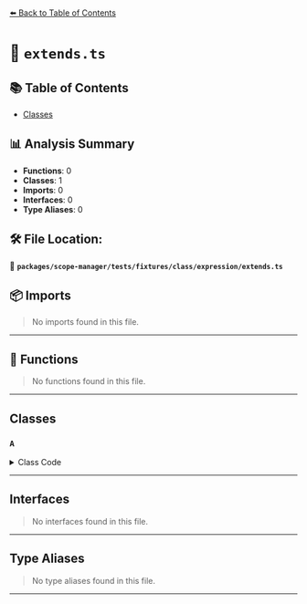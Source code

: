 [⬅️ Back to Table of Contents](../../../../../../index.md)

# 📄 `extends.ts`

## 📚 Table of Contents

- [Classes](#classes)

## 📊 Analysis Summary

- **Functions**: 0
- **Classes**: 1
- **Imports**: 0
- **Interfaces**: 0
- **Type Aliases**: 0

## 🛠️ File Location:
📂 **`packages/scope-manager/tests/fixtures/class/expression/extends.ts`**

## 📦 Imports

> No imports found in this file.


---

## 🔧 Functions

> No functions found in this file.


---

## Classes

### `A`

<details><summary>Class Code</summary>

```ts
class A {}
```
</details>


---

## Interfaces

> No interfaces found in this file.


---

## Type Aliases

> No type aliases found in this file.


---